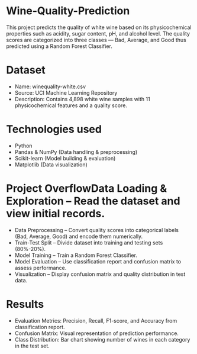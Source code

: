# Wine-Quality-Prediction
This project predicts the quality of white wine based on its physicochemical properties such as acidity, sugar content, pH, and alcohol level.
The quality scores are categorized into three classes — Bad, Average, and Good thus predicted using a Random Forest Classifier.

# Dataset
- Name: winequality-white.csv
- Source: UCI Machine Learning Repository
- Description: Contains 4,898 white wine samples with 11 physicochemical features and a quality score.

# Technologies used
- Python
- Pandas & NumPy (Data handling & preprocessing)
- Scikit-learn (Model building & evaluation)
- Matplotlib (Data visualization)

# Project OverflowData Loading & Exploration – Read the dataset and view initial records.
- Data Preprocessing – Convert quality scores into categorical labels (Bad, Average, Good) and encode them numerically.
- Train-Test Split – Divide dataset into training and testing sets (80%-20%).
- Model Training – Train a Random Forest Classifier.
- Model Evaluation – Use classification report and confusion matrix to assess performance.
- Visualization – Display confusion matrix and quality distribution in test data.

# Results
- Evaluation Metrics: Precision, Recall, F1-score, and Accuracy from classification report.
- Confusion Matrix: Visual representation of prediction performance.
- Class Distribution: Bar chart showing number of wines in each category in the test set.
